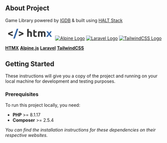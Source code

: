 ## About Project
Game Library powered by [IGDB](https://www.igdb.com/) & built using [HALT Stack](https://haltstack.dev/)

<p align="center">
    <a href="https://htmx.org/" target="_blank"><img src="public/htmx.png" width="150" alt="HTMX Logo"></a>
    <a href="https://alpinejs.dev/" target="_blank"><img src="/alpine.svg" width="150" alt="Alpine Logo"></a>
    <a href="https://laravel.com" target="_blank"><img src="/laravel-logolockup-cmyk-red.svg" width="150" alt="Laravel Logo"></a>
    <a href="https://tailwindcss.com/" target="_blank"><img src="/tailwindcss.svg" width="150" alt="TailwindCSS Logo"></a>
</p>

**[HTMX](https://htmx.org/)**
**[Alpine.js](https://alpinejs.dev/)**
**[Laravel](https://laravel.com/)**
**[TailwindCSS](https://tailwindcss.com/)**

## Getting Started
These instructions will give you a copy of the project and running on your local machine for development and testing purposes. 

### Prerequisites
To run this project locally, you need:

- **PHP** >= 8.1.17
- **Composer** >= 2.5.4 

*You can find the installation instructions for these dependencies on their respective websites.*